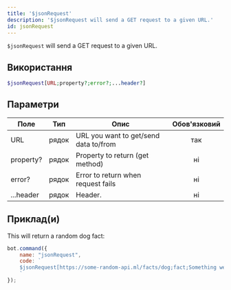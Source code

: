 ```yaml
---
title: '$jsonRequest'
description: '$jsonRequest will send a GET request to a given URL.'
id: jsonRequest
---
```


`$jsonRequest` will send a GET request to a given URL.

## Використання

```php
$jsonRequest[URL;property?;error?;...header?]
```

## Параметри

| Поле      | Тип   | Опис                                  | Обов'язковий |
| --------- | ----- | ------------------------------------- |:------------:|
| URL       | рядок | URL you want to get/send data to/from |     так      |
| property? | рядок | Property to return (get method)       |      ні      |
| error?    | рядок | Error to return when request fails    |      ні      |
| ...header | рядок | Header.                               |      ні      |

## Приклад(и)

This will return a random dog fact:

```javascript
bot.command({
    name: "jsonRequest",
    code: `
    $jsonRequest[https://some-random-api.ml/facts/dog;fact;Something went wrong.]
    `
});
```